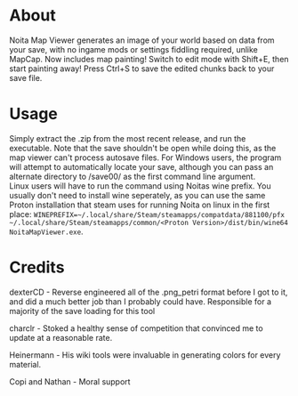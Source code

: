 # About
Noita Map Viewer generates an image of your world based on data from your save, with no ingame mods or settings fiddling required, unlike MapCap.
Now includes map painting! Switch to edit mode with Shift+E, then start painting away! Press Ctrl+S to save the edited chunks back to your save file.

# Usage
Simply extract the .zip from the most recent release, and run the executable. Note that the save shouldn't be open while doing this, as the map viewer can't process autosave files.
For Windows users, the program will attempt to automatically locate your save, although you can pass an alternate directory to /save00/ as the first command line argument.  
Linux users will have to run the command using Noitas wine prefix. You usually don't need to install wine seperately, as you can use the same Proton installation that steam uses for running Noita on linux in the first place: `WINEPREFIX=~/.local/share/Steam/steamapps/compatdata/881100/pfx ~/.local/share/Steam/steamapps/common/<Proton Version>/dist/bin/wine64 NoitaMapViewer.exe`.

# Credits
dexterCD - Reverse engineered all of the .png_petri format before I got to it, and did a much better job than I probably could have. Responsible for a majority of the save loading for this tool

charclr - Stoked a healthy sense of competition that convinced me to update at a reasonable rate.

Heinermann - His wiki tools were invaluable in generating colors for every material.

Copi and Nathan - Moral support
